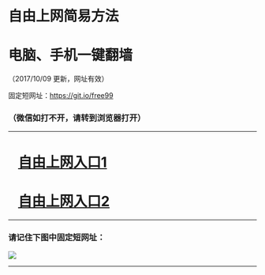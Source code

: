 ﻿# 自由上网简易方法

# 电脑、手机一键翻墙

（2017/10/09 更新，网址有效）

固定短网址：https://git.io/free99

### （微信如打不开，请转到浏览器打开）


***





# &nbsp;&nbsp; <a href="http://ft240162458.fwq-tz-1001.info/fwqtz01.html?t=100900127904 " target="_blank">自由上网入口1</a>
# &nbsp;&nbsp; <a href="http://ft92807260.fwq-tz-1002.info/fwqtz02.html?t=10090016660 " target="_blank">自由上网入口2</a>
***

### 请记住下图中固定短网址：

<img src="https://s3-us-west-2.amazonaws.com/fwq-1001/yjfq-20170905okok.png" /> 


***

